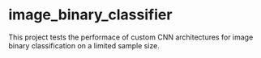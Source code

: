 # image_binary_classifier
This project tests the performace of custom CNN architectures for image binary classification on a limited sample size.
